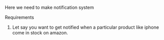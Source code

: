 Here we need to make notification system

Requirements
1. Let say you want to get notified when a particular product like iphone come in stock on 
amazon.


